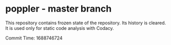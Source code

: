 # poppler - master branch

This repository contains frozen state of the repository.
Its history is cleared. It is used only for static code
analysis with Codacy.

Commit Time: 1688746724